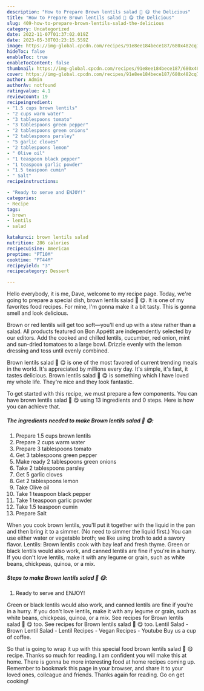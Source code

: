 ```yaml
---
description: "How to Prepare Brown lentils salad 🥗 😋 the Delicious"
title: "How to Prepare Brown lentils salad 🥗 😋 the Delicious"
slug: 409-how-to-prepare-brown-lentils-salad-the-delicious
category: Uncategorized
date: 2022-11-07T01:37:02.019Z
date: 2023-05-30T03:23:15.559Z
image: https://img-global.cpcdn.com/recipes/91e8ee184bece187/680x482cq70/brown-lentils-salad-recipe-main-photo.jpg
hideToc: false
enableToc: true
enableTocContent: false
thumbnail: https://img-global.cpcdn.com/recipes/91e8ee184bece187/680x482cq70/brown-lentils-salad-recipe-main-photo.jpg
cover: https://img-global.cpcdn.com/recipes/91e8ee184bece187/680x482cq70/brown-lentils-salad-recipe-main-photo.jpg
author: Admin
authorAv: notfound
ratingvalue: 4.1
reviewcount: 19
recipeingredient:
- "1.5 cups brown lentils"
- "2 cups warm water"
- "3 tablespoons tomato"
- "3 tablespoons green pepper"
- "2 tablespoons green onions"
- "2 tablespoons parsley"
- "5 garlic cloves"
- "2 tablespoons lemon"
- " Olive oil"
- "1 teaspoon black pepper"
- "1 teaspoon garlic powder"
- "1.5 teaspoon cumin"
- " Salt"
recipeinstructions:

- "Ready to serve and ENJOY!"
categories:
- Recipe
tags:
- brown
- lentils
- salad

katakunci: brown lentils salad 
nutrition: 286 calories
recipecuisine: American
preptime: "PT10M"
cooktime: "PT44M"
recipeyield: "3"
recipecategory: Dessert

---
```



Hello everybody, it is me, Dave, welcome to my recipe page. Today, we're going to prepare a special dish, brown lentils salad 🥗 😋. It is one of my favorites food recipes. For mine, I'm gonna make it a bit tasty. This is gonna smell and look delicious.

Brown or red lentils will get too soft—you&#39;ll end up with a stew rather than a salad. All products featured on Bon Appétit are independently selected by our editors. Add the cooked and chilled lentils, cucumber, red onion, mint and sun-dried tomatoes to a large bowl. Drizzle evenly with the lemon dressing and toss until evenly combined.

Brown lentils salad 🥗 😋 is one of the most favored of current trending meals in the world. It's appreciated by millions every day. It's simple, it's fast, it tastes delicious. Brown lentils salad 🥗 😋 is something which I have loved my whole life. They're nice and they look fantastic.


To get started with this recipe, we must prepare a few components. You can have brown lentils salad 🥗 😋 using 13 ingredients and 0 steps. Here is how you can achieve that.

<!--inarticleads1-->

##### The ingredients needed to make Brown lentils salad 🥗 😋:

1. Prepare 1.5 cups brown lentils
1. Prepare 2 cups warm water
1. Prepare 3 tablespoons tomato
1. Get 3 tablespoons green pepper
1. Make ready 2 tablespoons green onions
1. Take 2 tablespoons parsley
1. Get 5 garlic cloves
1. Get 2 tablespoons lemon
1. Take  Olive oil
1. Take 1 teaspoon black pepper
1. Take 1 teaspoon garlic powder
1. Take 1.5 teaspoon cumin
1. Prepare  Salt


When you cook brown lentils, you&#39;ll put it together with the liquid in the pan and then bring it to a simmer. (No need to simmer the liquid first.) You can use either water or vegetable broth; we like using broth to add a savory flavor. Lentils: Brown lentils cook with bay leaf and fresh thyme. Green or black lentils would also work, and canned lentils are fine if you&#39;re in a hurry. If you don&#39;t love lentils, make it with any legume or grain, such as white beans, chickpeas, quinoa, or a mix. 

<!--inarticleads2-->

##### Steps to make Brown lentils salad 🥗 😋:


1. Ready to serve and ENJOY!

Green or black lentils would also work, and canned lentils are fine if you&#39;re in a hurry. If you don&#39;t love lentils, make it with any legume or grain, such as white beans, chickpeas, quinoa, or a mix. See recipes for Brown lentils salad 🥗 😋 too. See recipes for Brown lentils salad 🥗 😋 too. Lentil Salad - Brown Lentil Salad - Lentil Recipes - Vegan Recipes - Youtube Buy us a cup of coffee. 

So that is going to wrap it up with this special food brown lentils salad 🥗 😋 recipe. Thanks so much for reading. I am confident you will make this at home. There is gonna be more interesting food at home recipes coming up. Remember to bookmark this page in your browser, and share it to your loved ones, colleague and friends. Thanks again for reading. Go on get cooking!
